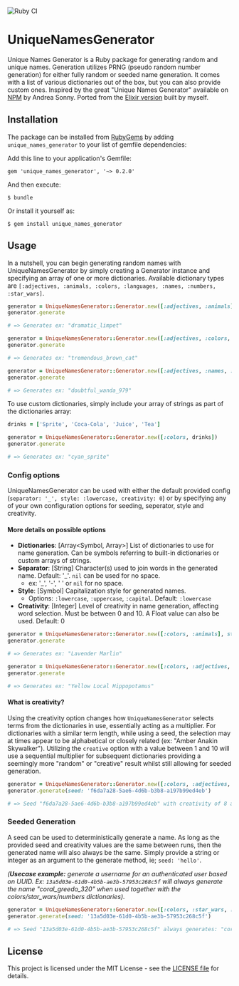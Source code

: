 ![Ruby CI](https://github.com/jongirard/unique_names_generator_ruby/actions/workflows/ruby.yml/badge.svg)

# UniqueNamesGenerator

Unique Names Generator is a Ruby package for generating random and unique names. Generation utilizes PRNG (pseudo random number generation) for either fully random or seeded name generation. It comes with a list of various dictionaries out of the box, but you can also provide custom ones. Inspired by the great "Unique Names Generator" available on [NPM](https://www.npmjs.com/package/unique-names-generator) by Andrea Sonny. Ported from the [Elixir version](https://github.com/jongirard/unique_names_generator) built by myself.

## Installation

The package can be installed from [RubyGems](https://rubygems.org/gems/unique_names_generator)
by adding `unique_names_generator` to your list of gemfile dependencies:

Add this line to your application's Gemfile:

```
gem 'unique_names_generator', '~> 0.2.0'
```

And then execute:

```
$ bundle
```

Or install it yourself as:

```
$ gem install unique_names_generator
```

## Usage

In a nutshell, you can begin generating random names with UniqueNamesGenerator by simply creating a Generator instance and specifying an array of one or more dictionaries. Available dictionary types are `[:adjectives, :animals, :colors, :languages, :names, :numbers, :star_wars]`.

```ruby
generator = UniqueNamesGenerator::Generator.new([:adjectives, :animals])
generator.generate

# => Generates ex: "dramatic_limpet"

generator = UniqueNamesGenerator::Generator.new([:adjectives, :colors, :animals])
generator.generate

# => Generates ex: "tremendous_brown_cat"

generator = UniqueNamesGenerator::Generator.new([:adjectives, :names, :numbers])
generator.generate

# => Generates ex: "doubtful_wanda_979"
```

To use custom dictionaries, simply include your array of strings as part of the dictionaries array:

```ruby
drinks = ['Sprite', 'Coca-Cola', 'Juice', 'Tea']

generator = UniqueNamesGenerator::Generator.new([:colors, drinks])
generator.generate

# => Generates ex: "cyan_sprite"
```

### Config options

UniqueNamesGenerator can be used with either the default provided config (`separator: '_', style: :lowercase, creativity: 0`) or by specifying any of your own configuration options for seeding, seperator, style and creativity.

#### More details on possible options
- **Dictionaries**: [Array<Symbol, Array<String>>] List of dictionaries to use for name generation. Can be symbols referring to built-in dictionaries or custom arrays of strings.
- **Separator**: [String] Character(s) used to join words in the generated name. Default: '_'. `nil` can be used for no space.
  - ex: '_', '-', ' ' or `nil` for no space.
- **Style**: [Symbol] Capitalization style for generated names.
  - Options: `:lowercase`, `:uppercase`, `:capital`. Default: `:lowercase`
- **Creativity**: [Integer] Level of creativity in name generation, affecting word selection. Must be between 0 and 10. A Float value can also be used. Default: 0

```ruby
generator = UniqueNamesGenerator::Generator.new([:colors, :animals], style: :capital, separator: ' ')
generator.generate

# => Generates ex: "Lavender Marlin"

generator = UniqueNamesGenerator::Generator.new([:colors, :adjectives, :animals], creativity: 8, style: :capital, separator: ' ')
generator.generate

# => Generates ex: "Yellow Local Hippopotamus"
```

#### What is creativity?
Using the creativity option changes how `UniqueNamesGenerator` selects terms from the dictionaries in use, essentially acting as a multiplier. For dictionaries with a similar term length, while using a seed, the selection may at times appear to be alphabetical or closely related (ex: "Amber Anakin Skywalker"). Utilizing the `creative` option with a value between 1 and 10 will use a sequential multiplier for subsequent dictionaries providing a seemingly more "random" or "creative" result whilst still allowing for seeded generation.

```ruby
generator = UniqueNamesGenerator::Generator.new([:colors, :adjectives, :animals], creativity: 8)
generator.generate(seed: 'f6da7a28-5ae6-4d6b-b3b8-a197b99ed4eb')

# => Seed "f6da7a28-5ae6-4d6b-b3b8-a197b99ed4eb" with creativity of 8 always generates: "plum_flying_cobra"
```

### Seeded Generation

A seed can be used to deterministically generate a name. As long as the provided seed and creativity values are the same between runs, then the generated name will also always be the same. Simply provide a string or integer as an argument to the generate method, ie; `seed: 'hello'`. 

_(**Usecase example:** generate a username for an authenticated user based on UUID. Ex: `13a5d03e-61d0-4b5b-ae3b-57953c268c5f` will always generate the name "coral_greedo_320" when used together with the colors/star_wars/numbers dictionaries)._

```ruby
generator = UniqueNamesGenerator::Generator.new([:colors, :star_wars, :numbers])
generator.generate(seed: '13a5d03e-61d0-4b5b-ae3b-57953c268c5f')

# => Seed "13a5d03e-61d0-4b5b-ae3b-57953c268c5f" always generates: "coral_greedo_320"
```

## License
This project is licensed under the MIT License - see the [LICENSE file](https://github.com/jongirard/unique_names_generator_ruby/blob/development/LICENSE) for details.
